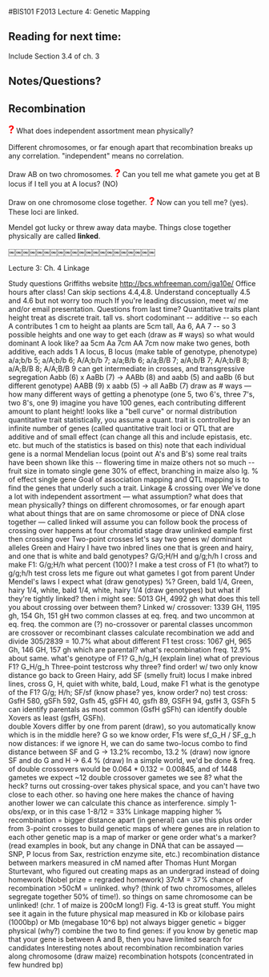#BIS101 F2013 Lecture 4: Genetic Mapping 

## Reading for next time:

Include Section 3.4 of ch. 3

## Notes/Questions?



## Recombination<strong style="font-size: 150%; color: red;">?</strong> What does independent assortment mean physically?

Different chromosomes, or far enough apart that recombination breaks up any correlation. "independent" means no correlation.  

Draw AB on two chromosomes. <strong style="font-size: 150%; color: red;">?</strong> Can you tell me what gamete you get at B locus if I tell you at A locus? (NO)

Draw on one chromosome close together. <strong style="font-size: 150%; color: red;">?</strong> Now can you tell me? (yes). These loci are linked.

Mendel got lucky or threw away data maybe. Things close together physically are called **linked**. 
￼￼￼￼￼￼￼￼￼￼￼￼￼￼￼￼￼￼￼￼￼
Lecture 3: Ch. 4 Linkage

Study questions
Griffiths website http://bcs.whfreeman.com/iga10e/
Office hours after class!
Can skip sections 4.4,4.8.  Understand conceptually 4.5 and 4.6 but not worry too much
If you're leading discussion, meet w/ me and/or email presentation.
Questions from last time?
Quantitative traits
    plant height
        treat as discrete trait. tall vs. short
            codominant -- additive -- so each A contributes 1 cm to height
            aa plants are 5cm tall, Aa 6, AA 7 -- so 3 possible heights and one way to get each (draw as # ways)
            so what would dominant A look like?
                aa 5cm Aa 7cm AA 7cm
        now make two genes, both additive, each adds 1
            A locus, B locus (make table of genotype, phenotype)
                a/a;b/b 5; a/A;b/b 6; A/A;b/b 7; a/a;B/b 6; a/a;B/B 7; a/A;b/B 7; A/A;b/B 8; a/A;B/B 8; A/A;B/B 9
            can get intermediate in crosses, and transgressive segregation
                Aabb (6) x AaBb (7) -> AABb (8) and aabb (5) and aaBb (6 but different genotype)
                AABB (9) x aabb (5) -> all AaBb (7)
            draw as # ways — how many different ways of getting a phenotype (one 5, two 6's, three 7's, two 8's, one 9)
            imagine you have 100 genes, each contributing different amount to plant height!
                looks like a "bell curve" or normal distribution
    quantitative trait
        statistically, you assume a quant. trait is controlled by an infinite number of genes (called quantitative trait loci or QTL that are additive and of small effect (can change all this and include epistasis, etc. etc. but much of the statistics is based on this)
        note that each individual gene is a normal Mendelian locus (point out A's and B's)
        some real traits have been shown like this -- flowering time in maize
        others not so much -- fruit size in tomato single gene 30% of effect, branching in maize also lg. % of effect single gene
    Goal of association mapping and QTL mapping is to find the genes that underly such a trait.
Linkage & crossing over
    We've done a lot with independent assortment — what assumption?
        what does that mean physically?
            things on different chromosomes, or far enough apart
        what about things that are on same chromosome or piece of DNA close together — called linked
        will assume you can follow book the process of crossing over
            happens at four chromatid stage
        draw unlinked eample first then crossing over
Two-point crosses
    let's say two genes w/ dominant alleles Green and Hairy
        I have two inbred lines one that is green and hairy, and one that is white and bald
        genotypes?  G/G;H/H and g/g;h/h
        I cross and make F1: G/g;H/h what percent (100)?
        I make a test cross of F1 (to what?) to g/g;h/h 
            test cross lets me figure out what gametes I got from parent
            Under Mendel's laws I expect what (draw genotypes) %?
                Green, bald 1/4, Green, hairy 1/4, white, bald 1/4, white, hairy 1/4 (draw genotypes)
            but what if they're tightly linked?  then i might see:
                5013 GH, 4992 gh
                what does this tell you about crossing over between them?
            Linked w/ crossover:
                1339 GH, 1195 gh, 154 Gh, 151 gH
                two common classes at eq. freq. and two uncommon at eq. freq.  the common are (?) no-crossover or parental classes
                uncommon are crossover or recombinant classes
                calculate recombination we add and divide 305/2839 = 10.7%
                what about different F1 test cross: 
                    1067 gH, 965 Gh, 146 GH, 157 gh
                    which are parental?  what's recombination freq. 12.9% about same.  what's genotype of F1? G_h/g_H  (explain line)
                    what of previous F1? G_H/g_h
Three-point testcross
    why three? find order! w/ two only know distance
    go back to Green Hairy, add SF (smelly fruit) locus
    I make inbred lines, cross G, H, quiet with white, bald, Loud, make F1
    what is the genotype of the F1? G/g; H/h; SF/sf (know phase? yes, know order? no)
        test cross:  GsfH 580, gSFh 592,  Gsfh 45, gSFH 40, gsfh 89, GSFH 94, gsfH 3, GSFh 5
        can identify parentals as most common (GsfH gSFh)
        can identify double Xovers as least (gsfH, GSFh).  
            double Xovers differ by one from parent (draw), so you automatically know which is in the middle
            here? G so we know order, F1s were sf_G_H / SF_g_h
        now distances:
            if we ignore H, we can do same two-locus combo to find distance between SF and G -> 13.2% recombo, 13.2 % (draw)
            now ignore SF and do G and H -> 6.4 % (draw)
    In a simple world, we'd be done & freq. of double crossovers would be
        0.064 * 0.132 = 0.00845, and of 1448 gametes we expect ~12 double crossover gametes
        we see 8?  what the heck?
        turns out crossing-over takes physical space, and you can't have two close to each other.  so having one here makes the chance of having another lower
        we can calculate this chance as interference. simply 1-obs/exp, or in this case 1-8/12 = 33%
Linkage mapping
    higher % recombination = bigger distance apart (in general)
    can use this plus order from 3-point crosses to build genetic maps of where genes are in relation to each other
    genetic map is a map of marker or gene order
        what's a marker? (read examples in book, but any change in DNA that can be assayed — SNP, P locus from Sax, restriction enzyme site, etc.)
        recombination distance between markers measured in cM
            named after Thomas Hunt Morgan
            Sturtevant, who figured out creating maps as an undergrad instead of doing homework (Nobel prize = regraded homework)
        37cM = 37% chance of recombination
        >50cM = unlinked. why? (think of two chromosomes, alleles segregate together 50% of time!). so things on same chromosome can be unlinked! (chr. 1 of maize is 200cM long!)
        Fig. 4-13 is great stuff.  You might see it again in the future
    physical map
        measured in Kb or kilobase pairs (1000bp) or Mb (megabase 10^6 bp)
        not always bigger genetic = bigger physical (why?)
        combine the two to find genes:
            if you know by genetic map that your gene is between A and B, then you have limited search for candidates
Interesting notes about recombination
    recombination varies along chromosome (draw maize)
    recombination hotspots (concentrated in few hundred bp)


